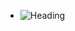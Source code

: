 
- ![Heading](https://github.com/notquitelikeme/notquitelikeme/assets/137330345/a7acbf30-117e-4f8b-8b8c-748e64336596)

<!---
- 👋 Hi, I’m Dennis Magaki
- 👀 I’m interested in Full Stack Web Development
- 🌱 I’m currently learning Java, HTML, CSS, C++, C, Kotlin
- 💞️ I’m looking to collaborate on nothing yet
- 📫 How to reach me
notquitelikeme/notquitelikeme is a ✨ special ✨ repository because its `README.md` (this file) appears on your GitHub profile.
You can click the Preview link to take a look at your changes.
--->
<!--START_SECTION:waka-->

<!--END_SECTION:waka-->

